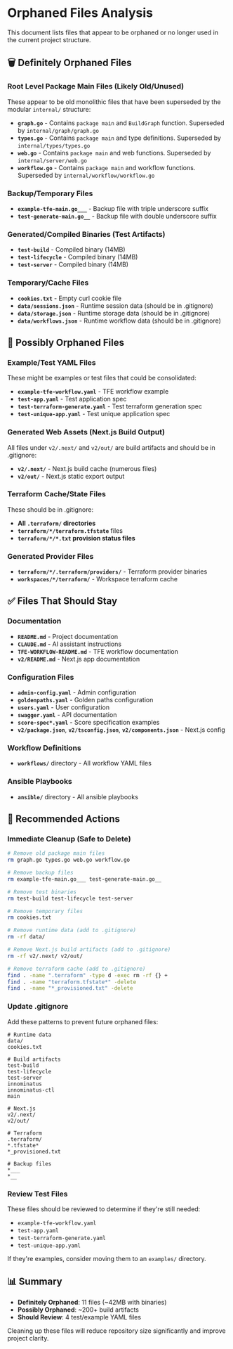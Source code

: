 # Orphaned Files Analysis

This document lists files that appear to be orphaned or no longer used in the current project structure.

## 🗑️ Definitely Orphaned Files

### Root Level Package Main Files (Likely Old/Unused)
These appear to be old monolithic files that have been superseded by the modular `internal/` structure:

- **`graph.go`** - Contains `package main` and `BuildGraph` function. Superseded by `internal/graph/graph.go`
- **`types.go`** - Contains `package main` and type definitions. Superseded by `internal/types/types.go`
- **`web.go`** - Contains `package main` and web functions. Superseded by `internal/server/web.go`
- **`workflow.go`** - Contains `package main` and workflow functions. Superseded by `internal/workflow/workflow.go`

### Backup/Temporary Files
- **`example-tfe-main.go___`** - Backup file with triple underscore suffix
- **`test-generate-main.go__`** - Backup file with double underscore suffix

### Generated/Compiled Binaries (Test Artifacts)
- **`test-build`** - Compiled binary (14MB)
- **`test-lifecycle`** - Compiled binary (14MB)
- **`test-server`** - Compiled binary (14MB)

### Temporary/Cache Files
- **`cookies.txt`** - Empty curl cookie file
- **`data/sessions.json`** - Runtime session data (should be in .gitignore)
- **`data/storage.json`** - Runtime storage data (should be in .gitignore)
- **`data/workflows.json`** - Runtime workflow data (should be in .gitignore)

## 🤔 Possibly Orphaned Files

### Example/Test YAML Files
These might be examples or test files that could be consolidated:

- **`example-tfe-workflow.yaml`** - TFE workflow example
- **`test-app.yaml`** - Test application spec
- **`test-terraform-generate.yaml`** - Test terraform generation spec
- **`test-unique-app.yaml`** - Test unique application spec

### Generated Web Assets (Next.js Build Output)
All files under `v2/.next/` and `v2/out/` are build artifacts and should be in .gitignore:

- **`v2/.next/`** - Next.js build cache (numerous files)
- **`v2/out/`** - Next.js static export output

### Terraform Cache/State Files
These should be in .gitignore:

- **All `.terraform/` directories**
- **`terraform/*/terraform.tfstate`** files
- **`terraform/*/*.txt` provision status files**

### Generated Provider Files
- **`terraform/*/.terraform/providers/`** - Terraform provider binaries
- **`workspaces/*/terraform/`** - Workspace terraform cache

## ✅ Files That Should Stay

### Documentation
- **`README.md`** - Project documentation
- **`CLAUDE.md`** - AI assistant instructions
- **`TFE-WORKFLOW-README.md`** - TFE workflow documentation
- **`v2/README.md`** - Next.js app documentation

### Configuration Files
- **`admin-config.yaml`** - Admin configuration
- **`goldenpaths.yaml`** - Golden paths configuration
- **`users.yaml`** - User configuration
- **`swagger.yaml`** - API documentation
- **`score-spec*.yaml`** - Score specification examples
- **`v2/package.json`**, **`v2/tsconfig.json`**, **`v2/components.json`** - Next.js config

### Workflow Definitions
- **`workflows/`** directory - All workflow YAML files

### Ansible Playbooks
- **`ansible/`** directory - All ansible playbooks

## 🔧 Recommended Actions

### Immediate Cleanup (Safe to Delete)
```bash
# Remove old package main files
rm graph.go types.go web.go workflow.go

# Remove backup files
rm example-tfe-main.go___ test-generate-main.go__

# Remove test binaries
rm test-build test-lifecycle test-server

# Remove temporary files
rm cookies.txt

# Remove runtime data (add to .gitignore)
rm -rf data/

# Remove Next.js build artifacts (add to .gitignore)
rm -rf v2/.next/ v2/out/

# Remove terraform cache (add to .gitignore)
find . -name ".terraform" -type d -exec rm -rf {} +
find . -name "terraform.tfstate*" -delete
find . -name "*_provisioned.txt" -delete
```

### Update .gitignore
Add these patterns to prevent future orphaned files:
```
# Runtime data
data/
cookies.txt

# Build artifacts
test-build
test-lifecycle
test-server
innominatus
innominatus-ctl
main

# Next.js
v2/.next/
v2/out/

# Terraform
.terraform/
*.tfstate*
*_provisioned.txt

# Backup files
*___
*__
```

### Review Test Files
These files should be reviewed to determine if they're still needed:
- `example-tfe-workflow.yaml`
- `test-app.yaml`
- `test-terraform-generate.yaml`
- `test-unique-app.yaml`

If they're examples, consider moving them to an `examples/` directory.

## 📊 Summary

- **Definitely Orphaned**: 11 files (~42MB with binaries)
- **Possibly Orphaned**: ~200+ build artifacts
- **Should Review**: 4 test/example YAML files

Cleaning up these files will reduce repository size significantly and improve project clarity.

